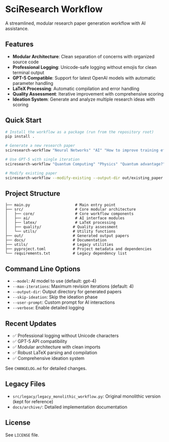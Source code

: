 # SciResearch Workflow

A streamlined, modular research paper generation workflow with AI assistance.

## Features

- **Modular Architecture**: Clean separation of concerns with organized source code
- **Professional Logging**: Unicode-safe logging without emojis for clean terminal output
- **GPT-5 Compatible**: Support for latest OpenAI models with automatic parameter handling
- **LaTeX Processing**: Automatic compilation and error handling
- **Quality Assessment**: Iterative improvement with comprehensive scoring
- **Ideation System**: Generate and analyze multiple research ideas with scoring

## Quick Start

```bash
# Install the workflow as a package (run from the repository root)
pip install .

# Generate a new research paper
sciresearch-workflow "Neural Networks" "AI" "How to improve training efficiency?" --output-dir out/neural_nets

# Use GPT-5 with single iteration
sciresearch-workflow "Quantum Computing" "Physics" "Quantum advantage?" --model gpt-5 --max-iterations 1 --output-dir out/quantum

# Modify existing paper
sciresearch-workflow --modify-existing --output-dir out/existing_paper --max-iterations 2
```

## Project Structure

```
├── main.py                    # Main entry point
├── src/                       # Core modular architecture
│   ├── core/                  # Core workflow components
│   ├── ai/                    # AI interface modules
│   ├── latex/                 # LaTeX processing
│   ├── quality/              # Quality assessment
│   └── utils/                # Utility functions
├── out/                      # Generated output papers
├── docs/                     # Documentation
├── utils/                    # Legacy utilities
├── pyproject.toml            # Project metadata and dependencies
└── requirements.txt          # Legacy dependency list
```

## Command Line Options

- `--model`: AI model to use (default: gpt-4)
- `--max-iterations`: Maximum revision iterations (default: 4)
- `--output-dir`: Output directory for generated papers
- `--skip-ideation`: Skip the ideation phase
- `--user-prompt`: Custom prompt for AI interactions
- `--verbose`: Enable detailed logging

## Recent Updates

- ✅ Professional logging without Unicode characters
- ✅ GPT-5 API compatibility 
- ✅ Modular architecture with clean imports
- ✅ Robust LaTeX parsing and compilation
- ✅ Comprehensive ideation system

See `CHANGELOG.md` for detailed changes.

## Legacy Files

- `src/legacy/legacy_monolithic_workflow.py`: Original monolithic version (kept for reference)
- `docs/archive/`: Detailed implementation documentation

## License

See `LICENSE` file.
